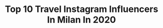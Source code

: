 ---
title: Top 10 Travel Instagram Influencers In Milan In 2020
description: >-
  Find top travel Instagram influencers in Milan in 2020. Most popular hashtags: #italy #travel #milan #love.
platform: Instagram
hits: 648
text_top: Discover the best Instagram profiles on inBeat.
text_bottom: Our platform has 648 Instagram influencers like this in Milan, Italy for you to connect with.
profiles:
  - username: "gianmariasainato"
    fullname: >-
      Gian Maria Sainato
    bio: >-
      FASHION - LIFESTYLE - TRAVELS Milan, Italy info@gianmariasainato.com
    location: "Italy"
    followers: 583021
    engagement: 103
    commentsToLikes: 0.031876
    id: ck0vxng79zrua0i19lyb65x8t
    verified: true
    hashtags: "#breitling, #squadonamission, #sponsoredbybreitling, #adv"
  - username: "iltitanico23"
    fullname: >-
      Andrea Franchini 🕉
    bio: >-
      • Menswear | Lifestyle | Travel • Milan 📍 • Content Creator 📸 • Temptation Island 2016 • andreadsq@icloud.com 📩 • Ambassador @prozisitalia
    location: "Italy"
    followers: 233840
    engagement: 72
    commentsToLikes: 0.087959
    id: ck5q94bn79bs10i111lbr7e5k
    verified: false
    hashtags: "#syntopiabyorion, #justcbdproducts, #tattoedmodel, #cute"
  - username: "colomba_onore"
    fullname: >-
      Colomba Onore
    bio: >-
      Codice sconto Lalalab: PGMC9M0R •I ❤️ shopping 🛍 •fashion 👗👠 •travel 🌎✈️ •business 💼👓 •my job 💻🌎 •photo 📱📸 •art 🌠🗽
    location: "Italy"
    followers: 13337
    engagement: 510
    commentsToLikes: 0.227674
    id: ck0vxul6i0t730i19o8j2zx5w
    verified: false
    hashtags: "#naples, #natura, #italiangirl, #borghi"
  - username: "alessandromarras"
    fullname: >-
      Alessandro Marras
    bio: >-
      📍Milan 🇮🇹 | ✈ Travel |⌚Lifestyle Next ➡️ 🌏 Featured in: Forbes | Vanity Fair |Rai| MarieClaire 📹 YOUTUBE & FACEBOOK➡I Viaggi di Ale
    location: "Italy"
    followers: 170043
    engagement: 155
    commentsToLikes: 0.097209
    id: ck5q0h69u5z2c0i11y0a4d44p
    verified: true
    hashtags: "#remember, #fashion, #5terre, #golfodeipoeti"
  - username: "silottana"
    fullname: >-
      Silvia Ottanà
    bio: >-
      Bassplayer from Milan // playing @music_man // @daddarioandco // @proamp.it // @4ears.iem // Cosmo lover 🌖
    location: "Italy"
    followers: 18491
    engagement: 1038
    commentsToLikes: 0.020233
    id: ck5px15utplhh0i11fur1tr6a
    verified: false
    hashtags: "#bassplayer, #show, #weplaybass, #musician"
  - username: "dasha.kina"
    fullname: >-
      Daria Dereviankina🖤
    bio: >-
      📍Italy. Milano 🎞Model 📞Сотрудничество (съёмки, реклама) Collaboration, booking 🖋@ditwoi94@gmail.com🖋
    location: "Italy"
    followers: 620082
    engagement: 262
    commentsToLikes: 0.013190
    id: ck5cfolzxncmz0i11hxlujlu0
    verified: false
    hashtags: "#model, #love, #woman, #italia"
  - username: "yanimacute"
    fullname: >-
      Full-Time Traveller
    bio: >-
      Follow: @yaniandfabio #MrMacuteWorldTour #shotoniphone11 📹 YouTube👇🏽👇🏽👇🏽
    location: "Italy"
    followers: 10471
    engagement: 295
    commentsToLikes: 0.031186
    id: ck9wdek69fajf0j78k5wquiwj
    verified: false
    hashtags: "#milano, #italy, #italysummer2020, #italyiloveyou"
  - username: "adrianfartade"
    fullname: >-
      Adrian Fartade
    bio: >-
      Di Firenze, attore teatrale, autore e divulgatore scientifico. Youtube: link4universe. Mail lavoro: info.link4universe@gmail.com ⬇️ nuovo video
    location: "Italy"
    followers: 116922
    engagement: 492
    commentsToLikes: 0.008101
    id: ck8sx30l9g1jl0j78zp716zwo
    verified: true
    hashtags: "#iss, #adrianfartade, #link4universe, #spazio"
  - username: "melissatanii"
    fullname: >-
      𝑀𝐸𝐿𝐼𝑆𝑆𝐴 𝑇𝐴𝑁𝐼 💕💅🏻✨
    bio: >-
      💄 Certified MUA ✈️ Addicted to travel 📍Milan 🇮🇹 🎥 Youtuber 287k + 53M Views 💌 melissa.tani@hotmail.com YOUTUBE👇🏻
    location: "Italy"
    followers: 268296
    engagement: 1391
    commentsToLikes: 0.007892
    id: ck5zs1lvhxnge0i14wevmjg3y
    verified: false
    hashtags: "#makeup, #melissatani, #tbt, #dontrushchallenge"
  - username: "accadeintavola"
    fullname: >-
      MariangelaRusso
    bio: >-
      Live in Bernalda- Mt-Milan Travel food and lifestyle writer Sommelier 🍷 Mum of Cecilia Finalista cucinablogaward '18 @cucina_corriere #accadeintavola
    location: "Italy"
    followers: 11059
    engagement: 379
    commentsToLikes: 0.142801
    id: ck0vzivcj9bsa0i19v8p8vsa2
    verified: false
    hashtags: "#accadeintavola, #healthyfood, #countrystyle, #breakfasttime"
---